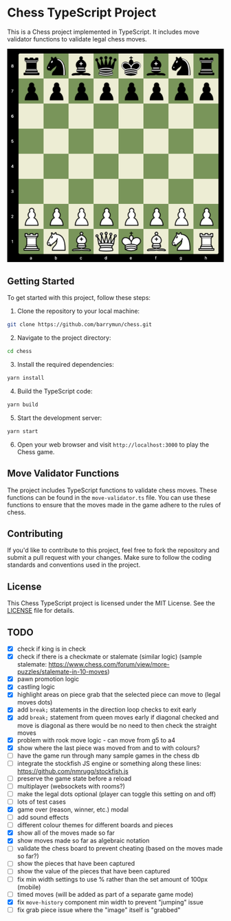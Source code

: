 # Chess TypeScript Project

This is a Chess project implemented in TypeScript. It includes move validator functions to validate legal chess moves.

![initial position](screenshots/1.png)

## Getting Started

To get started with this project, follow these steps:

1. Clone the repository to your local machine:

```bash
git clone https://github.com/barrymun/chess.git
```

2. Navigate to the project directory:

```bash
cd chess
```

3. Install the required dependencies:

```bash
yarn install
```

4. Build the TypeScript code:

```bash
yarn build
```

5. Start the development server:

```bash
yarn start
```

6. Open your web browser and visit `http://localhost:3000` to play the Chess game.

## Move Validator Functions

The project includes TypeScript functions to validate chess moves. These functions can be found in the `move-validator.ts` file. You can use these functions to ensure that the moves made in the game adhere to the rules of chess.

## Contributing

If you'd like to contribute to this project, feel free to fork the repository and submit a pull request with your changes. Make sure to follow the coding standards and conventions used in the project.

## License

This Chess TypeScript project is licensed under the MIT License. See the [LICENSE](LICENSE) file for details.

## TODO

- [x] check if king is in check
- [x] check if there is a checkmate or stalemate (similar logic) (sample stalemate: https://www.chess.com/forum/view/more-puzzles/stalemate-in-10-moves)
- [x] pawn promotion logic
- [x] castling logic
- [x] highlight areas on piece grab that the selected piece can move to (legal moves dots)
- [x] add `break;` statements in the direction loop checks to exit early
- [x] add `break;` statement from queen moves early if diagonal checked and move is diagonal as there would be no need to then check the straight moves
- [x] problem with rook move logic - can move from g5 to a4
- [x] show where the last piece was moved from and to with colours?
- [ ] have the game run through many sample games in the chess db
- [ ] integrate the stockfish JS engine or something along these lines: https://github.com/nmrugg/stockfish.js
- [ ] preserve the game state before a reload
- [ ] multiplayer (websockets with rooms?)
- [ ] make the legal dots optional (player can toggle this setting on and off)
- [ ] lots of test cases
- [x] game over (reason, winner, etc.) modal
- [ ] add sound effects
- [ ] different colour themes for different boards and pieces
- [x] show all of the moves made so far
- [x] show moves made so far as algebraic notation
- [ ] validate the chess board to prevent cheating (based on the moves made so far?)
- [ ] show the pieces that have been captured
- [ ] show the value of the pieces that have been captured
- [ ] fix min width settings to use % rather than the set amount of 100px (mobile)
- [ ] timed moves (will be added as part of a separate game mode)
- [x] fix `move-history` component min width to prevent "jumping" issue
- [ ] fix grab piece issue where the "image" itself is "grabbed"
